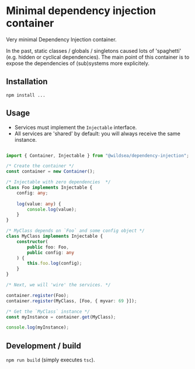 # Minimal dependency injection container

Very minimal Dependency Injection container. 

In the past, static classes / globals / singletons caused lots of 'spaghetti' (e.g. hidden or cyclical dependencies).
The main point of this container is to expose the dependencies of (sub)systems more explicitely. 

## Installation
`npm install ... `

## Usage
- Services must implement the `Injectable` interface. 
- All services are 'shared' by default: you will always receive the same instance.

```ts

import { Container, Injectable } from "@wildsea/dependency-injection";

/* Create the container */
const container = new Container();

/* Injectable with zero dependencies  */
class Foo implements Injectable { 
    config: any;
    
    log(value: any) {
        console.log(value);
    }
}

/* MyClass depends on `Foo` and some config object */
class MyClass implements Injectable {
    constructor(
        public foo: Foo, 
        public config: any
    ) {
        this.foo.log(config);
    }
}

/* Next, we will 'wire' the services. */

container.register(Foo);
container.register(MyClass, [Foo, { myvar: 69 }]); 

/* Get the `MyClass` instance */
const myInstance = container.get(MyClass); 

console.log(myInstance);
```

## Development / build
`npm run build` (simply executes `tsc`).
